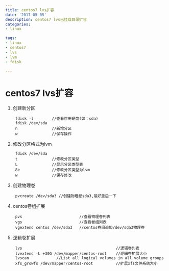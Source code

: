 ```yaml
---
title: centos7 lvs扩容
date: '2017-05-05'
description: centos7 lvs已挂载目录扩容
categories:
- linux

tags:
- linux
- centos7
- lvs
- lvm
- fdisk

---
```


# centos7 lvs扩容

1. 创建新分区

        fdisk -l        //查看可用硬盘(如：sda)
        fdisk /dev/sda  
        n               //新增分区
        w               //保存操作

2. 修改分区格式为lvm
    
        fdisk /dev/sda
        t               //修改分区类型
        L               //显示分区类型表
        8e              //修改分区类型为lvm
        w               //保存修改

3. 创建物理卷

        pvcreate /dev/sda3 //创建物理卷sda3,最好重启一下

4. centos卷组扩展

        pvs                         //查看物理卷列表
        vgs                         //查看卷组列表
        vgextend centos /dev/sda3   //centos卷组追加/dev/sda3物理卷

5. 逻辑卷扩展

        lvs                                         //逻辑卷列表
        lvextend -L +30G /dev/mapper/centos-root    //逻辑卷扩展大小 
        lvscan            //List all logical volumes in all volume groups
        xfs_growfs /dev/mapper/centos-root          //扩展xfs文件系统大小
